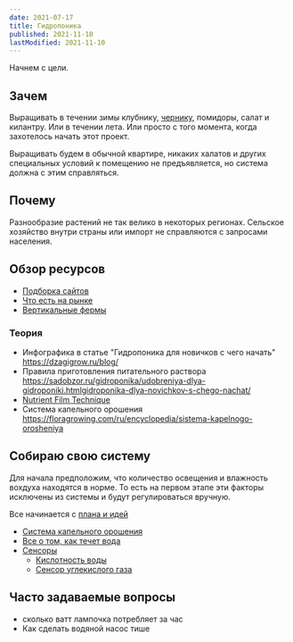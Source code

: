 ```yaml
---
date: 2021-07-17
title: Гидропоника
published: 2021-11-10
lastModified: 2021-11-10
---
```


Начнем с цели.


## Зачем

Выращивать в течении зимы клубнику, [чернику](/ru/make/hydroponics/blackberry), помидоры, салат и килантру. Или в течении лета. Или просто с того момента, когда захотелось начать этот проект.

Выращивать будем в обычной квартире, никаких халатов и других специальных условий к помещению не предъявляется, но система должна с этим справляться.


## Почему

Разнообразие растений не так велико в некоторых регионах. Сельское хозяйство внутри страны или импорт не справляются с запросами населения.


## Обзор ресурсов

- [Подборка сайтов](/ru/make/hydroponics/online-resources)
- [Что есть на рынке](/ru/make/hydroponics/readymade)
- [Вертикальные фермы](/ru/make/hydroponics/vertical-farming)


### Теория

- Инфографика в статье "Гидропоника для новичков с чего начать"  https://dzagigrow.ru/blog/
- Правила приготовления питательного раствора https://sadobzor.ru/gidroponika/udobreniya-dlya-gidroponiki.htmlgidroponika-dlya-novichkov-s-chego-nachat/
- [Nutrient Film Technique](/ru/make/hydroponics/nutrient-film-technique)
- Система капельного орошения https://floragrowing.com/ru/encyclopedia/sistema-kapelnogo-orosheniya


## Собираю свою систему

Для начала предположим, что количество освещения и влажность вохдуха находятся в норме. То есть на первом этапе эти факторы исключены из системы и будут регулироваться вручную.

Все начинается с [плана и идей](/ru/make/hydroponics/plan)

- [Система капельного орошения](/ru/make/hydroponics/drip-system)
- [Все о том, как течет вода](/ru/make/hydroponics/water-flow)
- [Сенсоры](/ru/make/hydroponics/sensors)
  - [Кислотность воды](/ru/make/hydroponics/sensors/ph)
  - [Сенсор углекислого газа](/ru/make/hydroponics/sensors/co2)


## Часто задаваемые вопросы

- сколько ватт лампочка потребляет за час
- Как сделать водяной насос тише